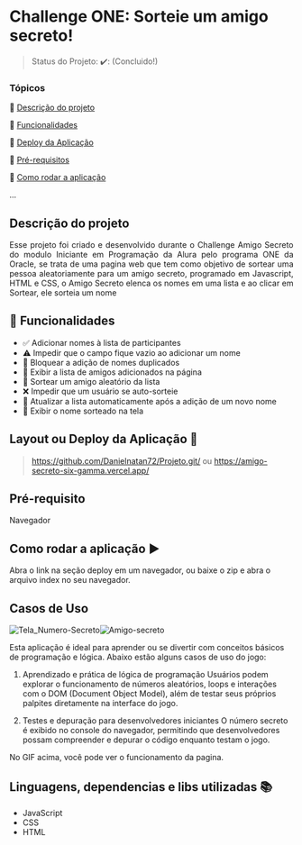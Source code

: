 <h1>Challenge ONE: Sorteie um amigo secreto!</h1> 

> Status do Projeto: ✔️: (Concluido!)

### Tópicos 

:small_blue_diamond: [Descrição do projeto](#descrição-do-projeto)

:small_blue_diamond: [Funcionalidades](#funcionalidades)

:small_blue_diamond: [Deploy da Aplicação](#deploy-da-aplicação-dash)

:small_blue_diamond: [Pré-requisitos](#pré-requisitos)

:small_blue_diamond: [Como rodar a aplicação](#como-rodar-a-aplicação-arrow_forward)

... 

## Descrição do projeto 

<p align="justify">
Esse projeto foi criado e desenvolvido durante o Challenge Amigo Secreto do modulo Iniciante em Programação da Alura pelo programa ONE da Oracle, se trata de uma pagina web que tem como objetivo de sortear uma pessoa aleatoriamente para um amigo secreto, programado em Javascript, HTML e CSS, o Amigo Secreto elenca os nomes em uma lista e ao clicar em Sortear, ele sorteia um nome </p>

## :hammer: Funcionalidades  

- ✅ Adicionar nomes à lista de participantes  
- ⚠️ Impedir que o campo fique vazio ao adicionar um nome  
- 🚫 Bloquear a adição de nomes duplicados  
- 📜 Exibir a lista de amigos adicionados na página  
- 🎲 Sortear um amigo aleatório da lista  
- ❌ Impedir que um usuário se auto-sorteie  
- 🔄 Atualizar a lista automaticamente após a adição de um novo nome  
- 🎉 Exibir o nome sorteado na tela  

## Layout ou Deploy da Aplicação :dash:

> https://github.com/Danielnatan72/Projeto.git/ ou https://amigo-secreto-six-gamma.vercel.app/

## Pré-requisito
Navegador

## Como rodar a aplicação :arrow_forward:

Abra o link na seção deploy em um navegador, ou baixe o zip e abra o arquivo index no seu navegador. 

## Casos de Uso
![Tela_Numero-Secreto]()![Amigo-secreto](https://github.com/user-attachments/assets/ed37658a-fb65-454f-97a1-49aa462d51dc)

Esta aplicação é ideal para aprender ou se divertir com conceitos básicos de programação e lógica. Abaixo estão alguns casos de uso do jogo:

1. Aprendizado e prática de lógica de programação
Usuários podem explorar o funcionamento de números aleatórios, loops e interações com o DOM (Document Object Model), além de testar seus próprios palpites diretamente na interface do jogo.

2. Testes e depuração para desenvolvedores iniciantes
O número secreto é exibido no console do navegador, permitindo que desenvolvedores possam compreender e depurar o código enquanto testam o jogo.

No GIF acima, você pode ver o funcionamento da pagina.

## Linguagens, dependencias e libs utilizadas :books:

- JavaScript
- CSS
- HTML
